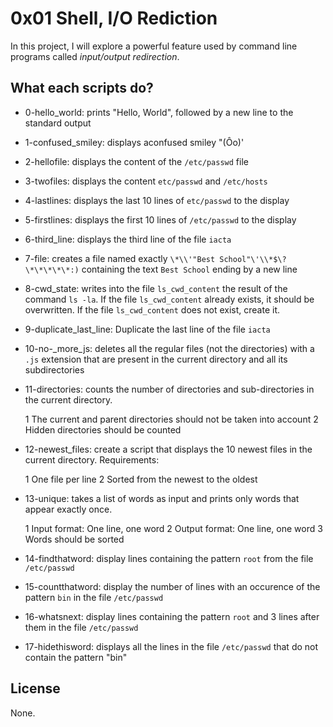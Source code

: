 # 0x01 Shell, I/O Rediction

In this project, I will explore a powerful feature used by command line programs called _input/output redirection_.


## What each scripts do?

* 0-hello_world: prints "Hello, World", followed by a new line to the standard output
* 1-confused_smiley:  displays aconfused smiley "(Ôo)'
* 2-hellofile: displays the content of the `/etc/passwd` file
* 3-twofiles: displays the content `etc/passwd` and `/etc/hosts`
* 4-lastlines: displays the last 10 lines of `etc/passwd` to the display
* 5-firstlines: displays the first 10 lines of `/etc/passwd` to the display 
* 6-third_line: displays the third line of the file `iacta`
* 7-file:  creates a file named exactly `\*\\'"Best School"\'\\*$\?\*\*\*\*\*:)` containing the text `Best School` ending by a new line
* 8-cwd_state: writes into the file `ls_cwd_content` the result of the command `ls -la`. If the file `ls_cwd_content` already exists, it should be overwritten. If the file `ls_cwd_content` does not exist, create it.
* 9-duplicate_last_line: Duplicate the last line of the file `iacta`
* 10-no-_more_js: deletes all the regular files (not the directories) with a `.js` extension that are present in the current directory and all its subdirectories
* 11-directories: counts the number of directories and sub-directories in the current directory.

  1 The current and parent directories should not be taken into account
  2 Hidden directories should be counted
* 12-newest_files: create a script that displays the 10 newest files in the current directory. Requirements:

  1 One file per line
  2 Sorted from the newest to the oldest
* 13-unique: takes a list of words as input and prints only words that appear exactly once.

  1 Input format: One line, one word
  2 Output format: One line, one word
  3 Words should be sorted
* 14-findthatword: display lines containing the pattern `root` from the file `/etc/passwd`
* 15-countthatword: display the number of lines with an occurence of the pattern `bin` in the file `/etc/passwd`
* 16-whatsnext: display lines containing the pattern `root` and 3 lines after them in the file `/etc/passwd`
* 17-hidethisword: displays all the lines in the file `/etc/passwd` that do not contain the pattern "bin"

## License
None.
